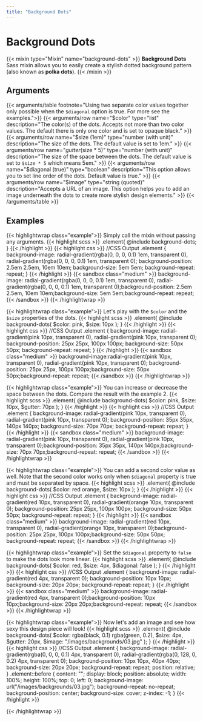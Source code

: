 ```yaml
---
title: "Background Dots"
---
```


# Background Dots

{{< mixin type="Mixin" name="background-dots" >}}
**Background Dots** Sass mixin allows you to easily create a stylish dotted background pattern (also known as **polka dots**).
{{< /mixin >}}

## Arguments

{{< arguments/table footnote="Using two separate color values together only possible when the `$diagonal` option is true. For more see the examples.">}}
  {{< arguments/row name="$color" type="list" description="The color(s) of the dots. Accepts not more than two color values. The default there is only one color and is set to opaque black." >}}
  {{< arguments/row name="$size (1em)" type="number (with unit)" description="The size of the dots. The default value is set to 1em." >}}
  {{< arguments/row name="$gutter ($size * 5)" type="number (with unit)" description="The size of the space between the dots. The default value is set to `$size * 5` which means 5em." >}}
  {{< arguments/row name="$diagonal (true)" type="boolean" description="This option allows you to set line order of the dots. Default value is true." >}}
  {{< arguments/row name="$image" type="string (quoted)" description="Accepts a URL of an image. This option helps you to add an image underneath the dots to create more stylish design elements." >}}
{{< /arguments/table >}}

## Examples

{{< highlightwrap class="example">}}
Simply call the mixin without passing any arguments.
{{< highlight scss >}}
.element{
  @include background-dots;
}
{{< /highlight >}}
{{< highlight css >}}
//CSS Output
.element {
  background-image: 
    radial-gradient(rgba(0, 0, 0, 0.1) 1em, transparent 0), 
    radial-gradient(rgba(0, 0, 0, 0.1) 1em, transparent 0);
  background-position: 2.5em 2.5em, 10em 10em;
  background-size: 5em 5em;
  background-repeat: repeat;
}
{{< /highlight >}}
{{< sandbox class="medium" >}}
background-image: radial-gradient(rgba(0, 0, 0, 0.1) 1em, transparent 0), radial-gradient(rgba(0, 0, 0, 0.1) 1em, transparent 0);background-position: 2.5em 2.5em, 10em 10em;background-size: 5em 5em;background-repeat: repeat;
{{< /sandbox >}}
{{< /highlightwrap >}}

{{< highlightwrap class="example">}}
Let's play with the `$color` and the `$size` properties of the dots.
{{< highlight scss >}}
.element{
  @include background-dots(
    $color: pink,
    $size: 10px
  );
}
{{< /highlight >}}
{{< highlight css >}}
//CSS Output
.element {
  background-image:
    radial-gradient(pink 10px, transparent 0), 
    radial-gradient(pink 10px, transparent 0);
  background-position: 25px 25px, 100px 100px;
  background-size: 50px 50px;
  background-repeat: repeat;
}
{{< /highlight >}}
{{< sandbox class="medium" >}}
background-image:radial-gradient(pink 10px, transparent 0), radial-gradient(pink 10px, transparent 0);
background-position: 25px 25px, 100px 100px;background-size: 50px 50px;background-repeat: repeat;
{{< /sandbox >}}
{{< /highlightwrap >}}

{{< highlightwrap class="example">}}
You can increase or decrease the space between the dots. Compare the result with the example 2.
{{< highlight scss >}}
.element{
  @include background-dots(
    $color: pink,
    $size: 10px,
    $gutter: 70px
  );
}
{{< /highlight >}}
{{< highlight css >}}
//CSS Output
.element {
  background-image: 
    radial-gradient(pink 10px, transparent 0), 
    radial-gradient(pink 10px, transparent 0);
  background-position: 35px 35px, 140px 140px;
  background-size: 70px 70px;
  background-repeat: repeat;
}
{{< /highlight >}}
{{< sandbox class="medium" >}}
background-image: radial-gradient(pink 10px, transparent 0), radial-gradient(pink 10px, transparent 0);background-position: 35px 35px, 140px 140px;background-size: 70px 70px;background-repeat: repeat;
{{< /sandbox >}}
{{< /highlightwrap >}}

{{< highlightwrap class="example">}}
You can add a second color value as well. Note that the second color works only when `$diagonal` property is true and must be separated by space.
{{< highlight scss >}}
.element{
  @include background-dots(
    $color: red orange,
    $size: 10px
  );
}
{{< /highlight >}}
{{< highlight css >}}
//CSS Output
.element {
  background-image: 
    radial-gradient(red 10px, transparent 0), 
    radial-gradient(orange 10px, transparent 0);
  background-position: 25px 25px, 100px 100px;
  background-size: 50px 50px;
  background-repeat: repeat;
}
{{< /highlight >}}
{{< sandbox class="medium" >}}
background-image: radial-gradient(red 10px, transparent 0), radial-gradient(orange 10px, transparent 0);background-position: 25px 25px, 100px 100px;background-size: 50px 50px;
background-repeat: repeat;
{{< /sandbox >}}
{{< /highlightwrap >}}

{{< highlightwrap class="example">}}
Set the `$diagonal` property to `false` to make the dots look more linear.
{{< highlight scss >}}
.element{
  @include background-dots(
    $color: red,
    $size: 4px,
    $diagonal: false
  );
}
{{< /highlight >}}
{{< highlight css >}}
//CSS Output
.element {
  background-image: radial-gradient(red 4px, transparent 0);
  background-position: 10px 10px;
  background-size: 20px 20px;
  background-repeat: repeat;
}
{{< /highlight >}}
{{< sandbox class="medium" >}}
background-image: radial-gradient(red 4px, transparent 0);background-position: 10px 10px;background-size: 20px 20px;background-repeat: repeat;
{{< /sandbox >}}
{{< /highlightwrap >}}

{{< highlightwrap class="example">}}
Now let's add an image and see how sexy this design piece will look!
{{< highlight scss >}}
.element{
  @include background-dots(
    $color: rgba(black, 0.1) rgba(green, 0.2),
    $size: 4px,
    $gutter: 20px,
    $image: "/images/backgrounds/03.jpg"
  );
}
{{< /highlight >}}
{{< highlight css >}}
//CSS Output
.element {
  background-image: 
    radial-gradient(rgba(0, 0, 0, 0.1) 4px, transparent 0), 
    radial-gradient(rgba(0, 128, 0, 0.2) 4px, transparent 0);
  background-position: 10px 10px, 40px 40px;
  background-size: 20px 20px;
  background-repeat: repeat;
  position: relative;
}
.element::before {
  content: "";
  display: block;
  position: absolute;
  width: 100%;
  height: 100%;
  top: 0;
  left: 0;
  background-image: url("/images/backgrounds/03.jpg");
  background-repeat: no-repeat;
  background-position: center;
  background-size: cover;
  z-index: -1;
}
{{< /highlight >}}
<style>
.example06::before{
  content: "";
  display: block;
  position: absolute;
  width: 100%;
  height: 100%;
  top: 0;
  left: 0;
  background-image: url("/images/backgrounds/03.jpg");
  background-repeat: no-repeat;
  background-position: center;
  background-size: cover;
  z-index: -1;
}
</style>
<div class="sandbox xxlarge example06" style="border-radius:3px; overflow: hidden; background-image: radial-gradient(rgba(0, 0, 0, 0.1) 4px, transparent 0), radial-gradient(rgba(0, 128, 0, 0.2) 4px, transparent 0);background-position: 10px 10px, 40px 40px;background-size: 20px 20px;background-repeat: repeat;position: relative;"></div>
{{< /highlightwrap >}}


